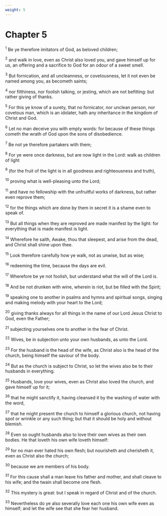 ```yaml
---
weight: 5
---
```


# Chapter 5

<sup>1</sup> Be ye therefore imitators of God, as beloved children; 

<sup>2</sup> and walk in love, even as Christ also loved you, and gave himself up for us, an offering and a sacrifice to God for an odour of a sweet smell. 

<sup>3</sup> But fornication, and all uncleanness, or covetousness, let it not even be named among you, as becometh saints; 

<sup>4</sup> nor filthiness, nor foolish talking, or jesting, which are not befitting: but rather giving of thanks. 

<sup>5</sup> For this ye know of a surety, that no fornicator, nor unclean person, nor covetous man, which is an idolater, hath any inheritance in the kingdom of Christ and God. 

<sup>6</sup> Let no man deceive you with empty words: for because of these things cometh the wrath of God upon the sons of disobedience. 

<sup>7</sup> Be not ye therefore partakers with them; 

<sup>8</sup> For ye were once darkness, but are now light in the Lord: walk as children of light 

<sup>9</sup> (for the fruit of the light is in all goodness and righteousness and truth), 

<sup>10</sup> proving what is well-pleasing unto the Lord; 

<sup>11</sup> and have no fellowship with the unfruitful works of darkness, but rather even reprove them; 

<sup>12</sup> for the things which are done by them in secret it is a shame even to speak of. 

<sup>13</sup> But all things when they are reproved are made manifest by the light: for everything that is made manifest is light. 

<sup>14</sup> Wherefore he saith, Awake, thou that sleepest, and arise from the dead, and Christ shall shine upon thee. 

<sup>15</sup> Look therefore carefully how ye walk, not as unwise, but as wise; 

<sup>16</sup> redeeming the time, because the days are evil. 

<sup>17</sup> Wherefore be ye not foolish, but understand what the will of the Lord is. 

<sup>18</sup> And be not drunken with wine, wherein is riot, but be filled with the Spirit; 

<sup>19</sup> speaking one to another in psalms and hymns and spiritual songs, singing and making melody with your heart to the Lord; 

<sup>20</sup> giving thanks always for all things in the name of our Lord Jesus Christ to God, even the Father; 

<sup>21</sup> subjecting yourselves one to another in the fear of Christ. 

<sup>22</sup> Wives, be in subjection unto your own husbands, as unto the Lord. 

<sup>23</sup> For the husband is the head of the wife, as Christ also is the head of the church, being himself the saviour of the body. 

<sup>24</sup> But as the church is subject to Christ, so let the wives also be to their husbands in everything. 

<sup>25</sup> Husbands, love your wives, even as Christ also loved the church, and gave himself up for it; 

<sup>26</sup> that he might sanctify it, having cleansed it by the washing of water with the word, 

<sup>27</sup> that he might present the church to himself a glorious church, not having spot or wrinkle or any such thing; but that it should be holy and without blemish. 

<sup>28</sup> Even so ought husbands also to love their own wives as their own bodies. He that loveth his own wife loveth himself: 

<sup>29</sup> for no man ever hated his own flesh; but nourisheth and cherisheth it, even as Christ also the church; 

<sup>30</sup> because we are members of his body. 

<sup>31</sup> For this cause shall a man leave his father and mother, and shall cleave to his wife; and the twain shall become one flesh. 

<sup>32</sup> This mystery is great: but I speak in regard of Christ and of the church. 

<sup>33</sup> Nevertheless do ye also severally love each one his own wife even as himself; and let the wife see that she fear her husband. 


